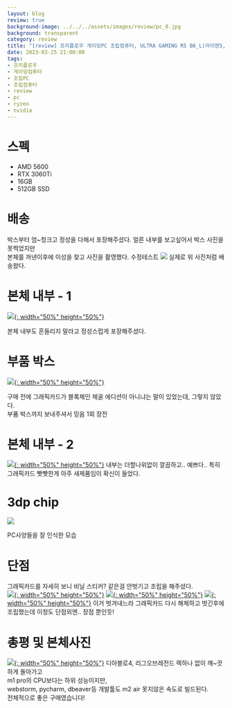 ```yaml
---
layout: blog
review: true
background-image: ../../../assets/images/review/pc_8.jpg
background: transparent
category: review
title: "[review] 프리플로우 게이밍PC 조립컴퓨터, ULTRA GAMING R5 B6_L(라이젠5, RTX 3060Ti)"
date: 2023-03-25 21:00:00
tags:
- 프리플로우
- 게이밍컴퓨터
- 조립PC
- 조립컴퓨터
- review
- pc
- ryzen
- nvidia
---
```


# 스펙
- AMD 5600
- RTX 3060Ti
- 16GB
- 512GB SSD

# 배송
박스부터 엄~청크고 정성을 다해서 포장해주셨다. 얼른 내부를 보고싶어서 박스 사진을 못찍었지만  
본체를 꺼낸이후에 이성을 찾고 사진을 촬영했다. 수정테스트
[![](../../../assets/images/review/pc_0.png)](../../../assets/images/review/pc_0.png)
실제로 위 사진처럼 배송왔다.

# 본체 내부 - 1 
[![](../../../assets/images/review/pc_1.jpg){: width="50%" height="50%"}](../../../assets/images/review/pc_1.jpg)

본체 내부도 흔들리지 말라고 정성스럽게 포장해주셨다.

# 부품 박스
[![](../../../assets/images/review/pc_2.jpg){: width="50%" height="50%"}](../../../assets/images/review/pc_2.jpg)

구매 전에 그래픽카드가 블록체인 체굴 에디션이 아니냐는 말이 있었는데, 그렇지 않았다.  
부품 박스까지 보내주셔서 믿음 1회 장전

# 본체 내부 - 2
[![](../../../assets/images/review/pc_3.jpg){: width="50%" height="50%"}](../../../assets/images/review/pc_3.jpg)
내부는 더할나위없이 깔끔하고.. 예쁘다.. 특히 그래픽카드 빳빳한게 아주 새제품임이 확신이 들었다.

# 3dp chip 
![](../../../assets/images/review/pc_4.png)

PC사양들을 잘 인식한 모습

# 단점 
그래픽카드를 자세히 보니 비닐 스티커? 같은걸 안벗기고 조립을 해주셨다.   
[![](../../../assets/images/review/pc_5.jpg){: width="50%" height="50%"}](../../../assets/images/review/pc_5.jpg)
[![](../../../assets/images/review/pc_6.jpg){: width="50%" height="50%"}](../../../assets/images/review/pc_6.jpg)
[![](../../../assets/images/review/pc_7.jpg){: width="50%" height="50%"}](../../../assets/images/review/pc_7.jpg)
이거 벗겨내느라 그래픽카드 다시 해체하고 벗긴후에 조립했는데 이정도 단점외엔.. 장점 뿐인듯!

# 총평 및 본체사진 
[![](../../../assets/images/review/pc_8.jpg){: width="50%" height="50%"}](../../../assets/images/review/pc_8.jpg)
디아블로4, 리그오브레전드 렉하나 없이 깨~끗하게 돌아가고    
m1 pro의 CPU보다는 하위 성능이지만,  
webstorm, pycharm, dbeaver등 개발툴도 m2 air 못지않은 속도로 빌드된다.  
전체적으로 좋은 구매였습니다! 
